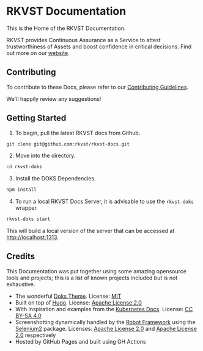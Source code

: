 # RKVST Documentation

This is the Home of the RKVST Documentation.

RKVST provides Continuous Assurance as a Service to attest trustworthiness of Assets and boost confidence in critical decisions.  Find out more on our [website](https://rkvst.com).

## Contributing

To contribute to these Docs, please refer to our [Contributing Guidelines](https://docs.rkvst.com/contributing/getting-started/pulling-and-building-rkvst-docs/).

We'll happily review any suggestions!

## Getting Started

1. To begin, pull the latest RKVST docs from Github.

```bash
git clone git@github.com:rkvst/rkvst-docs.git
```

2. Move into the directory.

```bash
cd rkvst-doks
```

3. Install the DOKS Dependencies.

```bash
npm install
```

4. To run a local RKVST Docs Server, it is advisable to use the `rkvst-doks` wrapper.

```bash
rkvst-doks start
```

This will build a local version of the server that can be accessed at [http://localhost:1313](https://localhost:1313).


## Credits

This Documentation was put together using some amazing opensource tools and projects; this is a list of known projects included but is not exhaustive.

* The wonderful [Doks Theme](https://github.com/h-enk/doks). License: [MIT](https://github.com/h-enk/doks/blob/master/LICENSE)
* Built on top of [Hugo](https://github.com/gohugoio/hugo). License: [Apache License 2.0](https://github.com/gohugoio/hugo/blob/master/LICENSE)
* With inspiration and examples from the [Kubernetes Docs](https://github.com/kubernetes/website). License: [CC BY-SA 4.0](https://github.com/kubernetes/website/blob/master/LICENSE)
* Screenshotting dynamically handled by the [Robot Framework](https://github.com/robotframework/robotframework) using the [Selenium2](https://github.com/SeleniumHQ/selenium) package. Licenses: [Apache License 2.0](https://github.com/robotframework/robotframework/blob/master/LICENSE.txt) and [Apache License 2.0](https://github.com/SeleniumHQ/selenium/blob/trunk/LICENSE) respectively
* Hosted by GitHub Pages and built using GH Actions
